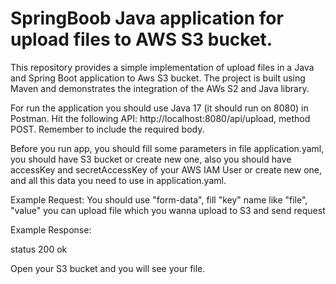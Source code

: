 # SpringBoob Java application for upload files to AWS S3 bucket.

This repository provides a simple implementation of upload files in a Java and Spring Boot application to Aws S3 bucket.
The project is built using Maven and demonstrates the integration of the AWs S2 and Java library.

For run the application you should use Java 17 (it should run on 8080) in Postman.
Hit the following API: http://localhost:8080/api/upload, method POST. Remember to include the required  body.

Before you run app, you should fill some parameters in file application.yaml, you should have S3 bucket or create
new one, also you should have accessKey and secretAccessKey of your AWS IAM User or create new one, and all this
data you need to use in application.yaml.

Example Request:
You should use "form-data", fill "key" name like "file", "value" you can upload file which you wanna upload to S3 
and send request

Example Response:

status 200 ok

Open your S3 bucket and you will see your file.